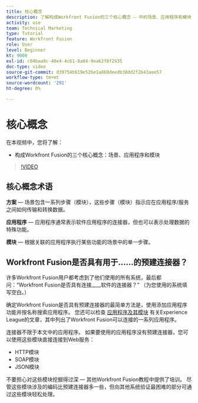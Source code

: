 ```yaml
---
title: 核心概念
description: 了解构成Workfront Fusion的三个核心概念 — 中的场景、应用程序和模块 [!DNL Adobe Workfront Fusion].
activity: use
team: Technical Marketing
type: Tutorial
feature: Workfront Fusion
role: User
level: Beginner
kt: 9000
exl-id: c04baa0c-40e4-4c61-8a04-9ea62f8f2935
doc-type: video
source-git-commit: d39754b619e526e1a869deedb38dd2f2b43aee57
workflow-type: tm+mt
source-wordcount: '291'
ht-degree: 0%

---
```


# 核心概念

在本视频中，您将了解：

* 构成Workfront Fusion的三个核心概念：场景、应用程序和模块

>[!VIDEO](https://video.tv.adobe.com/v/335260/?quality=12)

## 核心概念术语

**方案** — 场景包含一系列步骤（模块），这些步骤（模块）指示应在应用程序/服务之间如何传输和转换数据。

**应用程序** — 应用程序通常表示软件应用程序的连接器，但也可以表示处理数据的特殊功能。

**模块** — 根据关联的应用程序执行某些功能的场景中的单一步骤。

## Workfront Fusion是否具有用于……的预建连接器？

许多Workfront Fusion用户都考虑到了他们使用的所有系统，最后都问：“Workfront Fusion是否具有连接____软件的连接器？” （为您使用的系统填写空白。）

确定Workfront Fusion是否具有预建连接器的最简单方法是，使用添加应用程序功能并按名称搜索应用程序。 您还可以检查 [应用程序及其模块](https://experienceleague.adobe.com/docs/workfront/using/adobe-workfront-fusion/fusion-apps-and-modules/apps-and-their-modules.html?lang=en) 有关Experience League的文章，其中列出了Workfront Fusion可以连接的一系列应用程序。

连接器不限于本文中的应用程序。 如果要使用的应用程序没有预建连接器，您可以使用这些模块直接连接到Web服务：

* HTTP模块
* SOAP模块
* JSON模块

不要担心对这些模块挖掘得过深 — 其他Workfront Fusion教程中提供了培训。 尽管这些模块涉及的编码比预建连接器多一些，但向其他系统验证最困难的部分可通过这些模块轻松处理。
